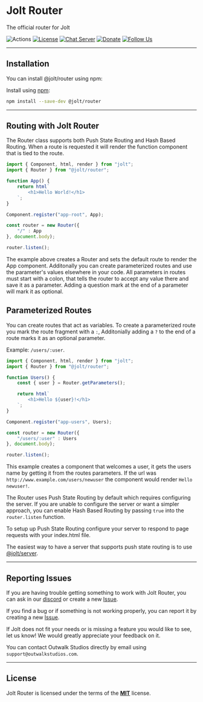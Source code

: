# Jolt Router

The official router for Jolt

![Actions](https://github.com/OutwalkStudios/jolt-router/workflows/build/badge.svg)
[![License](https://img.shields.io/badge/license-MIT-green.svg)](https://github.com/OutwalkStudios/jolt-router/blob/master/LICENSE)
[![Chat Server](https://img.shields.io/badge/chat-on%20discord-7289da.svg)](https://discord.gg/AA7qukU)
[![Donate](https://img.shields.io/badge/patreon-donate-green.svg)](https://www.patreon.com/outwalkstudios)
[![Follow Us](https://img.shields.io/badge/follow-on%20twitter-4AA1EC.svg)](https://twitter.com/OutwalkStudios)

---

## Installation

You can install @jolt/router using npm:

Install using [npm](https://www.npmjs.com/package/@jolt/router):
```bash
npm install --save-dev @jolt/router
```

---

## Routing with Jolt Router

The Router class supports both Push State Routing and Hash Based Routing.
When a route is requested it will render the function component that is tied to the route.

```js
import { Component, html, render } from "jolt";
import { Router } from "@jolt/router";

function App() {
    return html`
        <h1>Hello World!</h1>
    `;
}

Component.register("app-root", App);

const router = new Router({
    "/" : App
}, document.body);

router.listen();
```

The example above creates a Router and sets the default route to render the App component.
Additonally you can create parameterized routes and use the parameter's values elsewhere in your code.
All parameters in routes must start with a colon, that tells the router to accept any value there and save it as a parameter. Adding a question mark at the end of a parameter will mark it as optional.

## Parameterized Routes

You can create routes that act as variables. To create a parameterized route you mark the route fragment with a `:`, 
Additonially adding a `?` to the end of a route marks it as an optional parameter.

Example: `/users/:user`.

```js
import { Component, html, render } from "jolt";
import { Router } from "@jolt/router";

function Users() {
    const { user } = Router.getParameters();

    return html`
        <h1>Hello ${user}!</h1>
    `;
}

Component.register("app-users", Users);

const router = new Router({
    "/users/:user" : Users
}, document.body);

router.listen();
```

This example creates a component that welcomes a user, it gets the users name by getting it from the routes parameters. If the url was `http://www.example.com/users/newuser` the component would render `Hello newuser!`.

The Router uses Push State Routing by default which requires configuring the server.
If you are unable to configure the server or want a simpler approach, you can enable Hash Based Routing by passing `true` into the `router.listen` function.

To setup up Push State Routing configure your server to respond to page requests with your index.html file.

The easiest way to have a server that supports push state routing is to use [@jolt/server](https://www.npmjs.com/package/@jolt/server).

---

## Reporting Issues

If you are having trouble getting something to work with Jolt Router, you can ask in our [discord](https://discord.gg/AA7qukU) or create a new [Issue](https://github.com/OutwalkStudios/jolt/issues).

If you find a bug or if something is not working properly, you can report it by creating a new [Issue](https://github.com/OutwalkStudios/jolt/issues).

If Jolt does not fit your needs or is missing a feature you would like to see, let us know! We would greatly appreciate your feedback on it.

You can contact Outwalk Studios directly by email using `support@outwalkstudios.com`.

---

## License

Jolt Router is licensed under the terms of the [**MIT**](https://github.com/OutwalkStudios/jolt/blob/master/LICENSE) license.